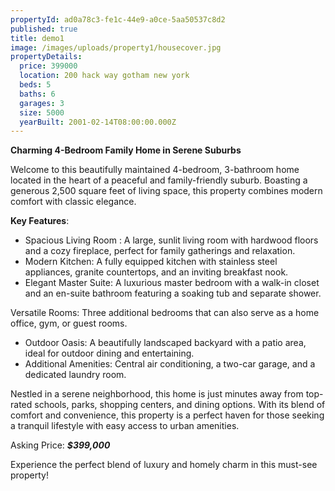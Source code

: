 ```yaml
---
propertyId: ad0a78c3-fe1c-44e9-a0ce-5aa50537c8d2
published: true
title: demo1
image: /images/uploads/property1/housecover.jpg
propertyDetails:
  price: 399000
  location: 200 hack way gotham new york
  beds: 5
  baths: 6
  garages: 3
  size: 5000
  yearBuilt: 2001-02-14T08:00:00.000Z
---
```


**Charming 4-Bedroom Family Home in Serene Suburbs**

Welcome to this beautifully maintained 4-bedroom, 3-bathroom home located in the heart of a peaceful and family-friendly suburb. Boasting a generous 2,500 square feet of living space, this property combines modern comfort with classic elegance.

**Key Features**:

* Spacious Living Room : A large, sunlit living room with hardwood floors and a cozy fireplace, perfect for family gatherings and relaxation.
* Modern Kitchen: A fully equipped kitchen with stainless steel appliances, granite countertops, and an inviting breakfast nook.
* Elegant Master Suite: A luxurious master bedroom with a walk-in closet and an en-suite bathroom featuring a soaking tub and separate shower.

Versatile Rooms: Three additional bedrooms that can also serve as a home office, gym, or guest rooms.

* Outdoor Oasis: A beautifully landscaped backyard with a patio area, ideal for outdoor dining and entertaining.
* Additional Amenities: Central air conditioning, a two-car garage, and a dedicated laundry room.

Nestled in a serene neighborhood, this home is just minutes away from top-rated schools, parks, shopping centers, and dining options. With its blend of comfort and convenience, this property is a perfect haven for those seeking a tranquil lifestyle with easy access to urban amenities.

Asking Price: ***$399,000***

Experience the perfect blend of luxury and homely charm in this must-see property!
